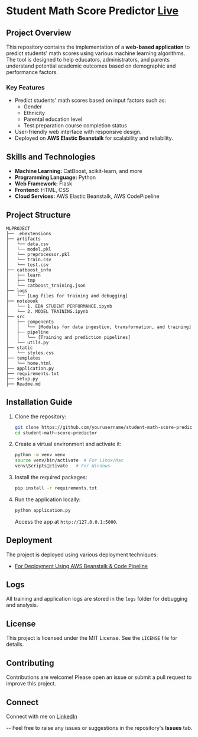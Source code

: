 
# Student Math Score Predictor [Live](http://studentperformance-env.eba-5cgkamrs.eu-north-1.elasticbeanstalk.com/)

## Project Overview
This repository contains the implementation of a **web-based application** to predict students' math scores using various machine learning algorithms. The tool is designed to help educators, administrators, and parents understand potential academic outcomes based on demographic and performance factors.

### Key Features
- Predict students' math scores based on input factors such as:
  - Gender
  - Ethnicity
  - Parental education level
  - Test preparation course completion status
- User-friendly web interface with responsive design.
- Deployed on **AWS Elastic Beanstalk** for scalability and reliability.

## Skills and Technologies
- **Machine Learning:** CatBoost, scikit-learn, and more
- **Programming Language:** Python
- **Web Framework:** Flask
- **Frontend:** HTML, CSS
- **Cloud Services:** AWS Elastic Beanstalk, AWS CodePipeline

## Project Structure
```
MLPROJECT
├── .ebextensions
├── artifacts
│   └── data.csv
│   └── model.pkl
│   └── preprocessor.pkl
│   └── train.csv
│   └── test.csv
├── catboost_info
│   ├── learn
│   ├── tmp
│   └── catboost_training.json
├── logs
│   └── [Log files for training and debugging]
├── notebook
│   └── 1. EDA STUDENT PERFORMANCE.ipynb
│   └── 2. MODEL TRAINING.ipynb
├── src
│   ├── components
│   │   └── [Modules for data ingestion, transformation, and training]
│   ├── pipeline
│   │   └── [Training and prediction pipelines]
│   └── utils.py
├── static
│   └── styles.css
├── templates
│   └── home.html
├── application.py
├── requirements.txt
├── setup.py
├── Readme.md
```

## Installation Guide
1. Clone the repository:
   ```bash
   git clone https://github.com/yourusername/student-math-score-predictor.git
   cd student-math-score-predictor
   ```
2. Create a virtual environment and activate it:
   ```bash
   python -m venv venv
   source venv/bin/activate  # For Linux/Mac
   venv\Scriptsctivate   # For Windows
   ```
3. Install the required packages:
   ```bash
   pip install -r requirements.txt
   ```
4. Run the application locally:
   ```bash
   python application.py
   ```
   Access the app at `http://127.0.0.1:5000`.

## Deployment
The project is deployed using various deployment techniques:

- [For Deployment Using AWS Beanstalk & Code Pipeline](https://github.com/vishalsinghblr/AWS-Deployment-EBN-CP)
  
## Logs
All training and application logs are stored in the `logs` folder for debugging and analysis.

## License
This project is licensed under the MIT License. See the `LICENSE` file for details.

## Contributing
Contributions are welcome! Please open an issue or submit a pull request to improve this project.

## Connect
Connect with me on [LinkedIn](https://www.linkedin.com/in/vishalsinghblr/)

--
Feel free to raise any issues or suggestions in the repository's **Issues** tab.

